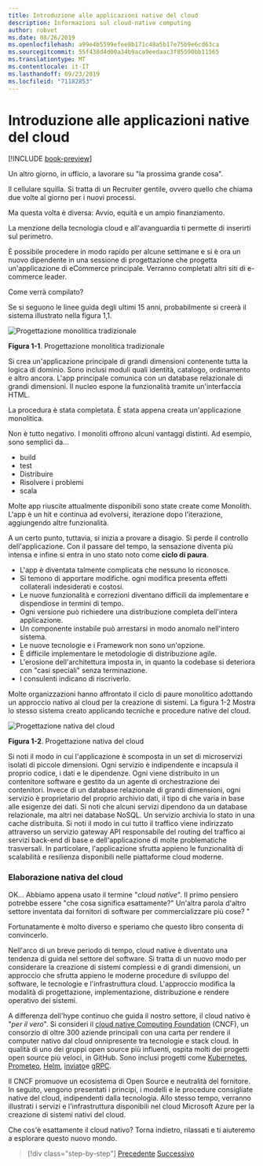 ```yaml
---
title: Introduzione alle applicazioni native del cloud
description: Informazioni sul cloud-native computing
author: robvet
ms.date: 08/26/2019
ms.openlocfilehash: a99e4b5599efee8b171c48a5b17e75b9e6cd63ca
ms.sourcegitcommit: 55f438d4d00a34b9aca9eedaac3f85590bb11565
ms.translationtype: MT
ms.contentlocale: it-IT
ms.lasthandoff: 09/23/2019
ms.locfileid: "71182853"
---
```

# <a name="introduction-to-cloud-native-applications"></a>Introduzione alle applicazioni native del cloud

[!INCLUDE [book-preview](../../../includes/book-preview.md)]

Un altro giorno, in ufficio, a lavorare su "la prossima grande cosa".

Il cellulare squilla. Si tratta di un Recruiter gentile, ovvero quello che chiama due volte al giorno per i nuovi processi.

Ma questa volta è diversa: Avvio, equità e un ampio finanziamento.

La menzione della tecnologia cloud e all'avanguardia ti permette di inserirti sul perimetro.

È possibile procedere in modo rapido per alcune settimane e si è ora un nuovo dipendente in una sessione di progettazione che progetta un'applicazione di eCommerce principale. Verranno completati altri siti di e-commerce leader.

Come verrà compilato?

Se si seguono le linee guida degli ultimi 15 anni, probabilmente si creerà il sistema illustrato nella figura 1,1.

![Progettazione monolitica tradizionale](./media/monolithic-design.png)

**Figura 1-1**. Progettazione monolitica tradizionale

Si crea un'applicazione principale di grandi dimensioni contenente tutta la logica di dominio. Sono inclusi moduli quali identità, catalogo, ordinamento e altro ancora. L'app principale comunica con un database relazionale di grandi dimensioni. Il nucleo espone la funzionalità tramite un'interfaccia HTML.

La procedura è stata completata.  È stata appena creata un'applicazione monolitica.

Non è tutto negativo. I monoliti offrono alcuni vantaggi distinti. Ad esempio, sono semplici da...

- build 
- test
- Distribuire
- Risolvere i problemi
- scala

Molte app riuscite attualmente disponibili sono state create come Monolith. L'app è un hit e continua ad evolversi, iterazione dopo l'iterazione, aggiungendo altre funzionalità.

A un certo punto, tuttavia, si inizia a provare a disagio. Si perde il controllo dell'applicazione. Con il passare del tempo, la sensazione diventa più intensa e infine si entra in uno stato noto come **ciclo di paura**.

- L'app è diventata talmente complicata che nessuno lo riconosce.
- Si temono di apportare modifiche. ogni modifica presenta effetti collaterali indesiderati e costosi.
- Le nuove funzionalità e correzioni diventano difficili da implementare e dispendiose in termini di tempo.
- Ogni versione può richiedere una distribuzione completa dell'intera applicazione.
- Un componente instabile può arrestarsi in modo anomalo nell'intero sistema.
- Le nuove tecnologie e i Framework non sono un'opzione.
- È difficile implementare le metodologie di distribuzione agile.
- L'erosione dell'architettura imposta in, in quanto la codebase si deteriora con "casi speciali" senza terminazione.
- I consulenti indicano di riscriverlo.

Molte organizzazioni hanno affrontato il ciclo di paure monolitico adottando un approccio nativo al cloud per la creazione di sistemi. La figura 1-2 Mostra lo stesso sistema creato applicando tecniche e procedure native del cloud.

![Progettazione nativa del cloud](./media/cloud-native-design.png)

**Figura 1-2**. Progettazione nativa del cloud

Si noti il modo in cui l'applicazione è scomposta in un set di microservizi isolati di piccole dimensioni. Ogni servizio è indipendente e incapsula il proprio codice, i dati e le dipendenze. Ogni viene distribuito in un contenitore software e gestito da un agente di orchestrazione dei contenitori. Invece di un database relazionale di grandi dimensioni, ogni servizio è proprietario del proprio archivio dati, il tipo di che varia in base alle esigenze dei dati. Si noti che alcuni servizi dipendono da un database relazionale, ma altri nei database NoSQL. Un servizio archivia lo stato in una cache distribuita. Si noti il modo in cui tutto il traffico viene indirizzato attraverso un servizio gateway API responsabile del routing del traffico ai servizi back-end di base e dell'applicazione di molte problematiche trasversali. In particolare, l'applicazione sfrutta appieno le funzionalità di scalabilità e resilienza disponibili nelle piattaforme cloud moderne.

### <a name="cloud-native-computing"></a>Elaborazione nativa del cloud

OK... Abbiamo appena usato il termine "*cloud native*". Il primo pensiero potrebbe essere "che cosa significa esattamente?" Un'altra parola d'altro settore inventata dai fornitori di software per commercializzare più cose? "

Fortunatamente è molto diverso e speriamo che questo libro consenta di convincerlo.

Nell'arco di un breve periodo di tempo, cloud native è diventato una tendenza di guida nel settore del software. Si tratta di un nuovo modo per considerare la creazione di sistemi complessi e di grandi dimensioni, un approccio che sfrutta appieno le moderne procedure di sviluppo del software, le tecnologie e l'infrastruttura cloud. L'approccio modifica la modalità di progettazione, implementazione, distribuzione e rendere operativo dei sistemi.

A differenza dell'hype continuo che guida il nostro settore, il cloud nativo è "*per il vero*". Si consideri il [cloud native Computing Foundation](https://www.cncf.io/) (CNCF), un consorzio di oltre 300 aziende principali con una carta per rendere il computer nativo dal cloud onnipresente tra tecnologie e stack cloud. In qualità di uno dei gruppi open source più influenti, ospita molti dei progetti open source più veloci, in GitHub. Sono inclusi progetti come [Kubernetes](https://kubernetes.io/), [Prometeo](https://prometheus.io/), [Helm](https://helm.sh/), [inviato](https://www.envoyproxy.io/)e [gRPC](https://grpc.io/).

Il CNCF promuove un ecosistema di Open Source e neutralità del fornitore. In seguito, vengono presentati i principi, i modelli e le procedure consigliate native del cloud, indipendenti dalla tecnologia. Allo stesso tempo, verranno illustrati i servizi e l'infrastruttura disponibili nel cloud Microsoft Azure per la creazione di sistemi nativi del cloud. 

Che cos'è esattamente il cloud nativo? Torna indietro, rilassati e ti aiuteremo a esplorare questo nuovo mondo.

>[!div class="step-by-step"]
>[Precedente](index.md)
>[Successivo](definition.md)
